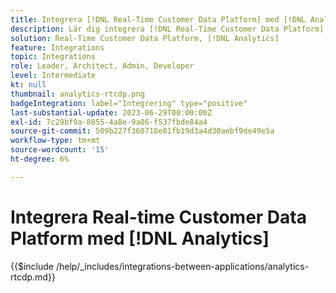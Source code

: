 ```yaml
---
title: Integrera [!DNL Real-Time Customer Data Platform] med [!DNL Analytics]
description: Lär dig integrera [!DNL Real-Time Customer Data Platform] med [!DNL Analytics].
solution: Real-Time Customer Data Platform, [!DNL Analytics]
feature: Integrations
topic: Integrations
role: Leader, Architect, Admin, Developer
level: Intermediate
kt: null
thumbnail: analytics-rtcdp.png
badgeIntegration: label="Integrering" type="positive"
last-substantial-update: 2023-06-29T00:00:00Z
exl-id: 7c29bf9a-8855-4a8e-9a06-f537fbde84a4
source-git-commit: 509b227f360718e81fb19d3a4d30aebf9de49e5a
workflow-type: tm+mt
source-wordcount: '15'
ht-degree: 6%

---
```


# Integrera Real-time Customer Data Platform med [!DNL Analytics]

{{$include /help/_includes/integrations-between-applications/analytics-rtcdp.md}}
